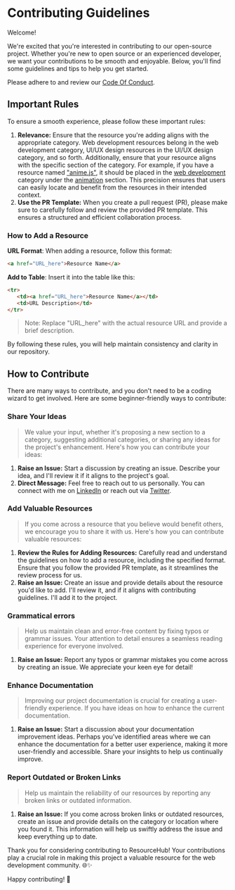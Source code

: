 # Contributing Guidelines

Welcome!

We're excited that you're interested in contributing to our open-source project. Whether you're new to open source or an experienced developer, we want your contributions to be smooth and enjoyable. Below, you'll find some guidelines and tips to help you get started.

Please adhere to and review our [Code Of Conduct](https://github.com/jfmartinz/ResourceHub/blob/main/CODE_OF_CONDUCT.md).

## Important Rules

To ensure a smooth experience, please follow these important rules:

1. **Relevance:** Ensure that the resource you're adding aligns with the appropriate category. Web development resources belong in the web development category, UI/UX design resources in the UI/UX design category, and so forth. Additionally, ensure that your resource aligns with the specific section of the category. For example, if you have a resource named ["anime.js"](https://animejs.com/), it should be placed in the [web development](https://github.com/jfmartinz/ResourceHub/tree/main/Web%20Development) category under the [animation](https://github.com/jfmartinz/ResourceHub/tree/main/Web%20Development#animations) section. This precision ensures that users can easily locate and benefit from the resources in their intended context.
2. **Use the PR Template:** When you create a pull request (PR), please make sure to carefully follow and review the provided PR template. This ensures a structured and efficient collaboration process.

### How to Add a Resource

   **URL Format**: When adding a resource, follow this format:

   ```markdown
   <a href="URL_here">Resource Name</a>
   ```

   **Add to Table**: Insert it into the table like this:

   ```markdown
   <tr>
      <td><a href="URL_here">Resource Name</a></td>
      <td>URL Description</td>
   </tr>
   ```

   > Note: Replace "URL_here" with the actual resource URL and provide a brief description.

   By following these rules, you will help maintain consistency and clarity in our repository.
   
   
## How to Contribute
There are many ways to contribute, and you don't need to be a coding wizard to get involved. Here are some beginner-friendly ways to contribute:

### Share Your Ideas
> We value your input, whether it's proposing a new section to a category, suggesting additional categories, or sharing any ideas for the project's enhancement. Here's how you can contribute your ideas:

1. **Raise an Issue:** Start a discussion by creating an issue. Describe your idea, and I'll review it if it aligns to the project's goal.
2. **Direct Message:** Feel free to reach out to us personally. You can connect with me on [LinkedIn](https://www.linkedin.com/in/jfmartinz/) or reach out via [Twitter](https://twitter.com/jfmartinz).

### Add Valuable Resources
> If you come across a resource that you believe would benefit others, we encourage you to share it with us. Here's how you can contribute valuable resources:

1. **Review the Rules for Adding Resources:** Carefully read and understand the guidelines on how to add a resource, including the specified format. Ensure that you follow the provided PR template, as it streamlines the review process for us.
2. **Raise an Issue:** Create an issue and provide details about the resource you'd like to add. I'll review it, and if it aligns with contributing guidelines. I'll add it to the project.

### Grammatical errors
> Help us maintain clean and error-free content by fixing typos or grammar issues. Your attention to detail ensures a seamless reading experience for everyone involved.

1. **Raise an Issue:** Report any typos or grammar mistakes you come across by creating an issue. We appreciate your keen eye for detail!

### Enhance Documentation
> Improving our project documentation is crucial for creating a user-friendly experience. If you have ideas on how to enhance the current documentation.

1. **Raise an Issue:** Start a discussion about your documentation improvement ideas. Perhaps you've identified areas where we can enhance the documentation for a better user experience, making it more user-friendly and accessible. Share your insights to help us continually improve.

### Report Outdated or Broken Links
> Help us maintain the reliability of our resources by reporting any broken links or outdated information.

1. **Raise an Issue:** If you come across broken links or outdated resources, create an issue and provide details on the category or location where you found it. This information will help us swiftly address the issue and keep everything up to date.

Thank you for considering contributing to ResourceHub! Your contributions play a crucial role in making this project a valuable resource for the web development community. 🌐✨

Happy contributing! 🚀
